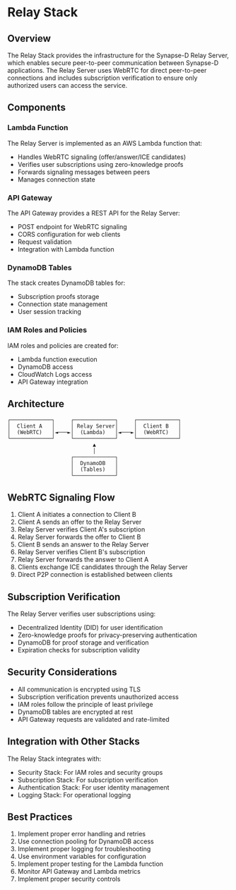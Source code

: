 # Relay Stack

## Overview

The Relay Stack provides the infrastructure for the Synapse-D Relay Server, which enables secure peer-to-peer communication between Synapse-D applications. The Relay Server uses WebRTC for direct peer-to-peer connections and includes subscription verification to ensure only authorized users can access the service.

## Components

### Lambda Function

The Relay Server is implemented as an AWS Lambda function that:
- Handles WebRTC signaling (offer/answer/ICE candidates)
- Verifies user subscriptions using zero-knowledge proofs
- Forwards signaling messages between peers
- Manages connection state

### API Gateway

The API Gateway provides a REST API for the Relay Server:
- POST endpoint for WebRTC signaling
- CORS configuration for web clients
- Request validation
- Integration with Lambda function

### DynamoDB Tables

The stack creates DynamoDB tables for:
- Subscription proofs storage
- Connection state management
- User session tracking

### IAM Roles and Policies

IAM roles and policies are created for:
- Lambda function execution
- DynamoDB access
- CloudWatch Logs access
- API Gateway integration

## Architecture

```
┌─────────────┐     ┌─────────────┐     ┌─────────────┐
│  Client A   │     │ Relay Server│     │  Client B   │
│  (WebRTC)   │◄───►│  (Lambda)   │◄───►│  (WebRTC)   │
└─────────────┘     └─────────────┘     └─────────────┘
                           ▲
                           │
                    ┌─────────────┐
                    │  DynamoDB   │
                    │  (Tables)   │
                    └─────────────┘
```

## WebRTC Signaling Flow

1. Client A initiates a connection to Client B
2. Client A sends an offer to the Relay Server
3. Relay Server verifies Client A's subscription
4. Relay Server forwards the offer to Client B
5. Client B sends an answer to the Relay Server
6. Relay Server verifies Client B's subscription
7. Relay Server forwards the answer to Client A
8. Clients exchange ICE candidates through the Relay Server
9. Direct P2P connection is established between clients

## Subscription Verification

The Relay Server verifies user subscriptions using:
- Decentralized Identity (DID) for user identification
- Zero-knowledge proofs for privacy-preserving authentication
- DynamoDB for proof storage and verification
- Expiration checks for subscription validity

## Security Considerations

- All communication is encrypted using TLS
- Subscription verification prevents unauthorized access
- IAM roles follow the principle of least privilege
- DynamoDB tables are encrypted at rest
- API Gateway requests are validated and rate-limited

## Integration with Other Stacks

The Relay Stack integrates with:
- Security Stack: For IAM roles and security groups
- Subscription Stack: For subscription verification
- Authentication Stack: For user identity management
- Logging Stack: For operational logging

## Best Practices

1. Implement proper error handling and retries
2. Use connection pooling for DynamoDB access
3. Implement proper logging for troubleshooting
4. Use environment variables for configuration
5. Implement proper testing for the Lambda function
6. Monitor API Gateway and Lambda metrics
7. Implement proper security controls 
